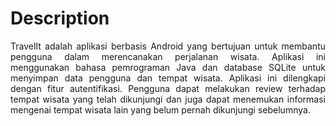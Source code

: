 # Description
<div align="justify">
TravelIt adalah aplikasi berbasis Android yang bertujuan untuk membantu pengguna dalam merencanakan perjalanan wisata. Aplikasi ini menggunakan bahasa pemrograman Java dan database SQLite untuk menyimpan data pengguna dan tempat wisata. Aplikasi ini dilengkapi dengan fitur autentifikasi. Pengguna dapat melakukan review terhadap tempat wisata yang telah dikunjungi dan juga dapat menemukan informasi mengenai tempat wisata lain yang belum pernah dikunjungi sebelumnya.
</div>
